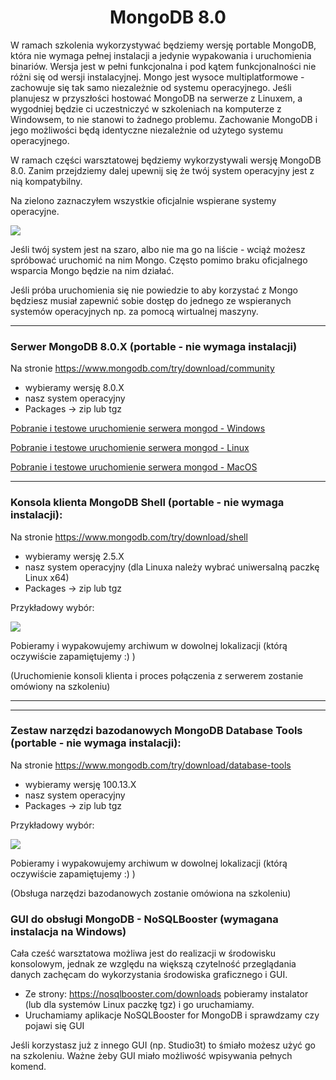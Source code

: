 <h1 align="center"> MongoDB 8.0 </h1>

W ramach szkolenia wykorzystywać będziemy wersję portable MongoDB, która nie wymaga pełnej instalacji a jedynie wypakowania i uruchomienia binariów. Wersja jest w pełni funkcjonalna i pod kątem funkcjonalności nie różni się od wersji instalacyjnej.
Mongo jest wysoce multiplatformowe - zachowuje się tak samo niezależnie od systemu operacyjnego. Jeśli planujesz w przyszłości hostować MongoDB na serwerze z Linuxem, a wygodniej będzie ci uczestniczyć w szkoleniach na komputerze z Windowsem, to nie stanowi to żadnego problemu. Zachowanie MongoDB i jego możliwości będą identyczne niezależnie od użytego systemu operacyjnego.

W ramach części warsztatowej będziemy wykorzystywali wersję MongoDB 8.0. Zanim przejdziemy dalej upewnij się że twój system operacyjny jest z nią kompatybilny.

Na zielono zaznaczyłem wszystkie oficjalnie wspierane systemy operacyjne.

![](https://i.imgur.com/L80Lcdm.png)

Jeśli twój system jest na szaro, albo nie ma go na liście - wciąż możesz spróbować uruchomić na nim Mongo.
Często pomimo braku oficjalnego wsparcia Mongo będzie na nim działać.

Jeśli próba uruchomienia się nie powiedzie to aby korzystać z Mongo będziesz musiał zapewnić sobie dostęp
do jednego ze wspieranych systemów operacyjnych np. za pomocą wirtualnej maszyny.

---
### Serwer MongoDB 8.0.X (portable - nie wymaga instalacji)

Na stronie https://www.mongodb.com/try/download/community 
- wybieramy wersję 8.0.X
- nasz system operacyjny
- Packages -> zip lub tgz


[Pobranie i testowe uruchomienie serwera mongod - Windows ](mongod_windows.md)

[Pobranie i testowe uruchomienie serwera mongod - Linux ](mongod_linux.md)

[Pobranie i testowe uruchomienie serwera mongod - MacOS ](mongod_macos.md)

---
###  Konsola klienta MongoDB Shell (portable - nie wymaga instalacji):

Na stronie https://www.mongodb.com/try/download/shell
- wybieramy wersję 2.5.X
- nasz system operacyjny (dla Linuxa należy wybrać uniwersalną paczkę Linux x64)
- Packages -> zip lub tgz

Przykładowy wybór:

![](https://i.imgur.com/VusvnI4.png)

Pobieramy i wypakowujemy archiwum w dowolnej lokalizacji (którą oczywiście zapamiętujemy :) )

(Uruchomienie konsoli klienta i proces połączenia z serwerem zostanie omówiony na szkoleniu) 


---
---
###  Zestaw narzędzi bazodanowych MongoDB Database Tools (portable - nie wymaga instalacji):

Na stronie https://www.mongodb.com/try/download/database-tools
- wybieramy wersję 100.13.X 
- nasz system operacyjny
- Packages -> zip lub tgz

Przykładowy wybór:

![](https://i.imgur.com/h2RMA8m.png)

Pobieramy i wypakowujemy archiwum w dowolnej lokalizacji (którą oczywiście zapamiętujemy :) )

(Obsługa narzędzi bazodanowych zostanie omówiona na szkoleniu) 


### GUI do obsługi MongoDB - NoSQLBooster (wymagana instalacja na Windows)
Cała cześć warsztatowa możliwa jest do realizacji w środowisku konsolowym, jednak ze względu na większą czytelność przeglądania danych zachęcam do wykorzystania środowiska graficznego i GUI.

- Ze strony: https://nosqlbooster.com/downloads pobieramy instalator (lub dla systemów Linux paczkę tgz) i go uruchamiamy.
- Uruchamiamy aplikacje NoSQLBooster for MongoDB i sprawdzamy czy pojawi się GUI

Jeśli korzystasz już z innego GUI (np. Studio3t) to śmiało możesz użyć go na szkoleniu. Ważne żeby GUI miało możliwość wpisywania pełnych komend. 
